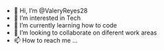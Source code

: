 - 👋 Hi, I’m @ValeryReyes28
- 👀 I’m interested in Tech
- 🌱 I’m currently learning how to code
- 💞️ I’m looking to collaborate on diferent work areas
- 📫 How to reach me ...

<!---
ValeryReyes28/ValeryReyes28 is a ✨ special ✨ repository because its `README.md` (this file) appears on your GitHub profile.
You can click the Preview link to take a look at your changes.
--->
